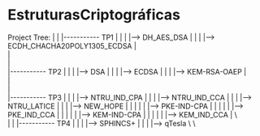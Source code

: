 # EstruturasCriptográficas


Project Tree:
|
|
|----------- TP1
|             |
|             |-->  DH_AES_DSA
|             |
|             |--> ECDH_CHACHA20POLY1305_ECDSA
|             \
|             
|             
|----------- TP2
|             |
|             |--> DSA
|             |
|             |--> ECDSA
|             |
|             |--> KEM-RSA-OAEP
|             \
|             
|             
|----------- TP3
|             |
|             |--> NTRU_IND_CPA
|             |
|             |--> NTRU_IND_CCA
|             |
|             |--> NTRU_LATICE
|             |
|             |--> NEW_HOPE
|             |       |
|             |       |--> PKE-IND-CPA
|             |       |
|             |       |--> PKE_IND_CCA
|             |       |
|             |       |--> KEM-IND-CPA
|             |       |
|             |       |--> KEM_IND_CCA
|             \       \
|
|
|----------- TP4
|             |
|             |--> SPHINCS+
|             |
|             |--> qTesla
\             \



